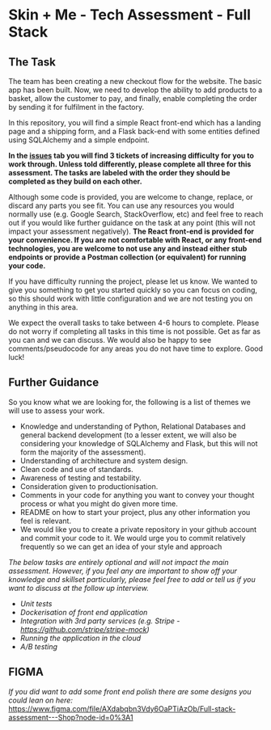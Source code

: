 # Skin + Me - Tech Assessment - Full Stack

## The Task

The team has been creating a new checkout flow for the website. The basic app has been built. Now, we need to develop the ability to add products to a basket, allow the customer to pay, and finally, enable completing the order by sending it for fulfilment in the factory.

In this repository, you will find a simple React front-end which has a landing page and a shipping form, and a Flask back-end with some entities defined using SQLAlchemy and a simple endpoint.

**In the [issues](https://github.com/skinandme/pairing-full-stack-assessment/issues) tab you will find 3 tickets of increasing difficulty for you to work through. Unless told differently, please complete all three for this assessment. The tasks are labeled with the order they should be completed as they build on each other.**

Although some code is provided, you are welcome to change, replace, or discard any parts you see fit. You can use any resources you would normally use (e.g. Google Search, StackOverflow, etc) and feel free to reach out if you would like further guidance on the task at any point (this will not impact your assessment negatively). **The React front-end is provided for your convenience. If you are not comfortable with React, or any front-end technologies, you are welcome to not use any and instead either stub endpoints or provide a Postman collection (or equivalent) for running your code.**

If you have difficulty running the project, please let us know. We wanted to give you something to get you started quickly so you can focus on coding, so this should work with little configuration and we are not testing you on anything in this area.

We expect the overall tasks to take between 4-6 hours to complete. Please do not worry if completing all tasks in this time is not possible. Get as far as you can and we can discuss. We would also be happy to see comments/pseudocode for any areas you do not have time to explore. Good luck!

## Further Guidance

So you know what we are looking for, the following is a list of themes we will use to assess your work.

- Knowledge and understanding of Python, Relational Databases and general backend development (to a lesser extent, we will also be considering your knowledge of SQLAlchemy and Flask, but this will not form the majority of the assessment).
- Understanding of architecture and system design.
- Clean code and use of standards.
- Awareness of testing and testability.
- Consideration given to productionisation.
- Comments in your code for anything you want to convey your thought process or what you might do given more time.
- README on how to start your project, plus any other information you feel is relevant.
- We would like you to create a private repository in your github account and commit your code to it. We would urge you to commit relatively frequently so we can get an idea of your style and approach

_The below tasks are entirely optional and will not impact the main assessment. However, if you feel any are important to show off your knowledge and skillset particularly, please feel free to add or tell us if you want to discuss at the follow up interview._

- _Unit tests_
- _Dockerisation of front end application_
- _Integration with 3rd party services (e.g. Stripe - https://github.com/stripe/stripe-mock)_
- _Running the application in the cloud_
- _A/B testing_

## FIGMA

_If you did want to add some front end polish there are some designs you could lean on here:_
https://www.figma.com/file/AXdabqbn3Vdy6OaPTiAzOb/Full-stack-assessment---Shop?node-id=0%3A1
